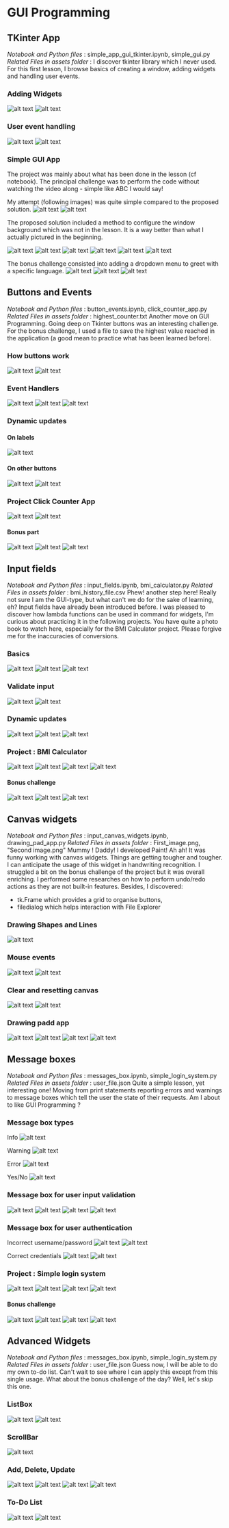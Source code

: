 # GUI Programming

## TKinter App
*Notebook and Python files* : simple_app_gui_tkinter.ipynb, simple_gui.py
*Related Files in assets folder* : 
I discover tkinter library which I never used. For this first lesson, I browse basics of creating a window, adding widgets and handling user events.

### Adding Widgets
![alt text](./screenshots/{F6FB03F6-AFD4-442C-B8E5-32401CD8A908}.png)
![alt text](./screenshots/{8F96D374-0266-4D33-B6D7-CB2AA364391F}.png)

### User event handling
![alt text](./screenshots/{CE7383CC-BEC7-43D7-B95A-8A1FBB6EF76D}.png)
![alt text](./screenshots/{2DD77D33-9189-416E-9549-E981E00F72C7}.png)

### Simple GUI App
The project was mainly about what has been done in the lesson (cf notebook). The principal challenge was to perform the code without watching the video along - simple like ABC I would say! 

My attempt (following images) was quite simple compared to the proposed solution. 
![alt text](./screenshots/{87382224-A4A1-4E69-B78C-10403D4AA952}.png)
![alt text](./screenshots/image.png)

The proposed solution included a method to configure the window background which was not in the lesson. It is a way better than what I actually pictured in the beginning.

![alt text](./screenshots/{C5B9BD20-0FCD-46A6-A25C-521564FA1CBB}.png)
![alt text](./screenshots/{37318137-F9A5-46E3-AABB-0482823BDCE9}.png)
![alt text](./screenshots/{2538B09B-7643-4E8F-8BE3-352657C1B311}.png)
![alt text](./screenshots/{D9B03902-577E-4091-B35C-B8BE80F6C217}.png)
![alt text](./screenshots/{14CA003C-9B73-455C-9D8D-44479F39D2C5}.png)
![alt text](./screenshots/{CC50BB54-EC13-420B-A033-FEB792C4BC67}.png)

The bonus challenge consisted into adding a dropdown menu to greet with a specific language.
![alt text](./screenshots/{1EE5F214-071E-4A4A-85B0-7559E556DF4F}.png)
![alt text](./screenshots/{2E162FFF-86F4-4522-BB65-954DA010A01E}.png)
![alt text](./screenshots/{4790DF45-EA78-4422-874A-566EB4B29A29}.png)

## Buttons and Events
*Notebook and Python files* : button_events.ipynb, click_counter_app.py
*Related Files in assets folder* : highest_counter.txt
Another move on GUI Programming. Going deep on Tkinter buttons was an interesting challenge.
For the bonus challenge, I used a file to save the highest value reached in the application (a good mean to practice what has been learned before).

### How buttons work
![alt text](./screenshots/{A59BB9D5-C229-4139-BFDC-0E8449B568A8}.png)
![alt text](./screenshots/{5268B6C9-3D15-457A-916A-5057E54C8B9C}.png)

### Event Handlers
![alt text](./screenshots/{2991F266-81DC-48E6-AA1A-9F5EA19A9395}.png)
![alt text](./screenshots/{AFDA2D25-E956-40C7-B280-E549A2599B3F}.png)
![alt text](./screenshots/{FAEB1B85-1E04-4211-9F9B-8C9588CDEB99}.png)

### Dynamic updates
#### On labels
![alt text](./screenshots/{7FDFD838-A4A0-401C-992F-7432C543BDE0}.png)
#### On other buttons
![alt text](./screenshots/{5FC3A1DC-5375-43F2-85FB-840F7CF6B33D}.png)
![alt text](./screenshots/{EBB1D715-38C0-4141-B69B-DA89CC6DD36E}.png)

### Project Click Counter App
![alt text](./screenshots/{002B4FC8-9D9F-4C71-9AE0-DE5F72A8FAEF}.png)
![alt text](./screenshots/{591AB34F-2443-4D9C-A86A-5452BC612B14}.png)

#### Bonus part
![alt text](./screenshots/{15208ED0-2F8F-4D13-8F06-46D75A5E118C}.png)
![alt text](./screenshots/{DE83DEC7-40A3-4439-B0A3-26D7AAAA3C22}.png)
![alt text](./screenshots/{19A5291B-44ED-4332-8EAC-3269EF36BDE5}.png)

## Input fields
*Notebook and Python files* : input_fields.ipynb, bmi_calculator.py
*Related Files in assets folder* : bmi_history_file.csv
Phew! another step here! Really not sure I am the GUI-type, but what can't we do for the sake of learning, eh?
Input fields have already been introduced before. I was pleased to discover how lambda functions can be used in command for widgets, I'm curious about practicing it in the following projects.
You have quite a photo book to watch here, especially for the BMI Calculator project. Please forgive me for the inaccuracies of conversions.

### Basics
![alt text](./screenshots/{AA0DD51B-FC72-4204-8300-B5AE7AB62ED8}.png)
![alt text](./screenshots/{37417633-E932-4CA4-8484-14290C06E790}.png)
![alt text](./screenshots/{D721088F-6759-4436-9860-B7D26BDAD621}.png)

### Validate input
![alt text](./screenshots/{2F73C720-1F6D-41CF-8965-6F5EE4641317}.png)
![alt text]({./screenshots/BD3E9CFF-3203-40EF-AC73-83B87FE2BFB8}.png)

### Dynamic updates
![alt text](./screenshots/{5234F283-F661-48A9-BC1B-EAEF42416EBE}.png)
![alt text](./screenshots/{87495190-7690-451D-B2C3-3C7497D1EC63}.png)
![alt text](./screenshots/{B4717BED-36F0-4CD0-B8C2-D17812641887}.png)

### Project : BMI Calculator
![alt text](./screenshots/{F467C5F4-B75E-416E-B30C-353967307C2A}.png)
![alt text](./screenshots/{AB45E6A7-3976-47BE-809D-F8BA5417A477}.png)
![alt text](./screenshots/{A25B8AF9-A0BE-4FAA-8DFB-468F5870AE27}.png)
![alt text](./screenshots/{2E4B270D-0302-4AC3-9C07-68274F8A130E}.png)

#### Bonus challenge
![alt text](./screenshots/{2AE7C6D3-774A-4A9E-8421-42E2F7A7C65C}.png)
![alt text](./screenshots/{6874FB47-818B-4312-A132-A6394221D87C}.png)
![alt text](./screenshots/{7FC1FA4D-75D7-4580-935C-7AE3859E5F9F}.png)

## Canvas widgets
*Notebook and Python files* : input_canvas_widgets.ipynb, drawing_pad_app.py
*Related Files in assets folder* : First_image.png, "Second image.png"
Mummy ! Daddy! I developed Paint! Ah ah! It was funny working with canvas widgets. Things are getting tougher and tougher. I can anticipate the usage of this widget in handwriting recognition.
I struggled a bit on the bonus challenge of the project but it was overall enriching. I performed some researches on how to perform undo/redo actions as they are not built-in features.
Besides, I discovered:
- tk.Frame which provides a grid to organise buttons,
- filedialog which helps interaction with File Explorer

### Drawing Shapes and Lines
![alt text](./screenshots/{01C6FB5D-E994-419B-872E-9E5C2159EE59}.png)

### Mouse events
![alt text](./screenshots/{92AE8152-3899-484D-AD02-77DEC148C289}.png)
![alt text](./screenshots/{16DD3805-448F-4565-82AB-82B195617394}.png)

### Clear and resetting canvas
![alt text](./screenshots/{C7444E54-67FF-43D9-8C42-10CBD4849EC5}.png)
![alt text](./screenshots/{433F021C-56FD-4A9E-8AD7-8F38B2C47617}.png)

### Drawing padd app
![alt text](./screenshots/{6AB1BCCF-089D-477A-8812-14D67EA43118}.png)
![alt text](./screenshots/{C1DFE896-6DCE-45E8-B411-16E47703217F}.png)
![alt text](./screenshots/{5A8335C4-71DA-45DA-8DAA-C9AC5CE984E2}.png)
![alt text](./screenshots/{F92EE66F-D2DF-4140-AA80-097743B98042}.png)

## Message boxes
*Notebook and Python files* : messages_box.ipynb, simple_login_system.py
*Related Files in assets folder* : user_file.json
Quite a simple lesson, yet interesting one! Moving from print statements reporting errors and warnings to message boxes which tell the user the state of their requests. Am I about to like GUI Programming ?

### Message box types
Info
![alt text](./screenshots/{0AC53B3B-0FC8-484D-87D7-14044E95A88B}.png)

Warning
![alt text](./screenshots/{118EE100-1343-42EB-ACCB-662EAE6E9EB9}.png)

Error
![alt text](./screenshots/{E2F0554F-9DAE-4EC3-90C7-08133815803B}.png)

Yes/No
![alt text](./screenshots/{2B20F391-39FD-481B-BA8B-A6CA960B97D2}.png)


### Message box for user input validation
![alt text](./screenshots/{7E205575-CC30-473F-86DA-AAA4A549C56C}.png)
![alt text](./screenshots/{4075284F-B7B9-42C4-B283-4AE05359A373}.png)
![alt text](./screenshots/{F36E342C-E650-4923-89AA-124324057993}.png)
![alt text](./screenshots/{5BD252CA-1CF4-4B2E-AC2C-34D570AD4F19}.png)

### Message box for user authentication
Incorrect username/password
![alt text](./screenshots/{B997CBAD-9C3F-4AFD-92F2-5834B7540CE2}.png)
![alt text](./screenshots/{7C351884-2367-4E4C-A810-521903FEB586}.png)

Correct credentials
![alt text](./screenshots/{79F3CA02-9809-4D9E-B331-A4197D00EAB4}.png)
![alt text](./screenshots/{F43DB5FB-8D93-4B2F-8544-4A0AC5CBF1B9}.png)

### Project : Simple login system
![alt text](./screenshots/{B762CB8B-FC41-4068-8D56-98977F7DE33E}.png)
![alt text](./screenshots/{2796091A-7107-4D63-8317-98A47C7D4985}.png)
![alt text](./screenshots/{F05ADEB4-211F-40EC-897F-D7EDEEEB0B35}.png)
![alt text](./screenshots/{F89EEE91-23BA-4767-910F-3596B3A947CF}.png)

#### Bonus challenge
![alt text](./screenshots/{7283B976-6832-4863-BCDB-A8EF3E924500}.png)
![alt text](./screenshots/{2354B46D-2112-4037-BB06-F077F4D6E9F0}.png)
![alt text](./screenshots/{C185B0FF-03C8-4956-A2BC-0250A009F990}.png)
![alt text](./screenshots/{D971E3E1-0AC7-4BA6-8CE1-E6A2BE29DBE8}.png)

## Advanced Widgets
*Notebook and Python files* : messages_box.ipynb, simple_login_system.py
*Related Files in assets folder* : user_file.json
Guess now, I will be able to do my own to-do list. Can't wait to see where I can apply this except from this single usage.
What about the bonus challenge of the day? Well, let's skip this one.

### ListBox
![alt text](./screenshots/{20055321-C326-422E-A622-47EC9EB690F6}.png)
![alt text](./screenshots/{1082C061-2D53-4AB6-BB69-06DA0D323FE7}.png)

### ScrollBar
![alt text](./screenshots/{55E8CD68-9288-401A-A523-D3BA3845314B}.png)

### Add, Delete, Update
![alt text](./screenshots/{B1D58D67-9DDE-4D43-B4C2-6D5B153B4A46}.png)
![alt text](./screenshots/{F7D22D80-5E81-4954-9609-A433654FFA90}.png)
![alt text](./screenshots/{BC178A25-8BDE-4CEF-81FB-A3407CF1D934}.png)
![alt text](./screenshots/{F0426377-3CD3-42F4-9435-0EB9EB736E49}.png)

### To-Do List
![alt text](./screenshots/{560EF0AC-7D33-43A8-9B77-43C5C86D808A}.png)
![alt text](./screenshots/{B5E88C1E-242C-4C34-B1E8-CE9CB2A5BC49}.png)
